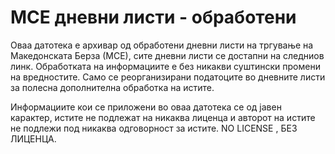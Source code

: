 # МСЕ дневни листи - обработени 
Оваа датотека е архивар од обработени дневни листи на тргување на Македонската Берза (МСЕ), сите дневни листи се достапни на следниов линк.
Обработката на информациите е без никакви суштински промени на вредностите. Само се реорганизирани податоците во дневните листи за полесна дополнителна обработка на истите.

Информациите кои се приложени во оваа датотека се од јавен карактер, истите не подлежат на никаква лиценца и авторот на истите не подлежи под никаква одговорност за истите. NO LICENSE , БЕЗ ЛИЦЕНЦА. 
